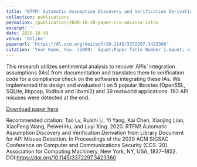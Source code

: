 ```yaml
---
title: "RTFM! Automatic Assumption Discovery and Verification Derivation from Library Document for API Misuse Detection."
collection: publications
permalink: /publication/2020-10-30-paper-ccs-advance-intro
excerpt: ''
date: 2020-10-30
venue: 'Online'
paperurl: 'https://dl.acm.org/doi/pdf/10.1145/3372297.3423360'
citation: 'Your Name, You. (2009). &quot;Paper Title Number 1.&quot; <i>Journal 1</i>. 1(1).'
---
```

This research utilizes sentimental analysis to recover APIs’ integration assumptions (IAs) from documentation and translates them to verification code for a compliance check on the softwares integrating these IAs. We implemented this design and evaluated it on 5 popular libraries (OpenSSL, SQLite, libpcap, libdbus and libxml2) and 39 real­world applications. 193 API misuses were detected at the end.

[Download paper here](https://dl.acm.org/doi/pdf/10.1145/3372297.3423360)

Recommended citation: Tao Lv, Ruishi Li, Yi Yang, Kai Chen, Xiaojing Liao, XiaoFeng Wang, Peiwei Hu, and Luyi Xing. 2020. RTFM! Automatic Assumption Discovery and Verification Derivation from Library Document for API Misuse Detection. In Proceedings of the 2020 ACM SIGSAC Conference on Computer and Communications Security (CCS '20). Association for Computing Machinery, New York, NY, USA, 1837–1852. DOI:https://doi.org/10.1145/3372297.3423360